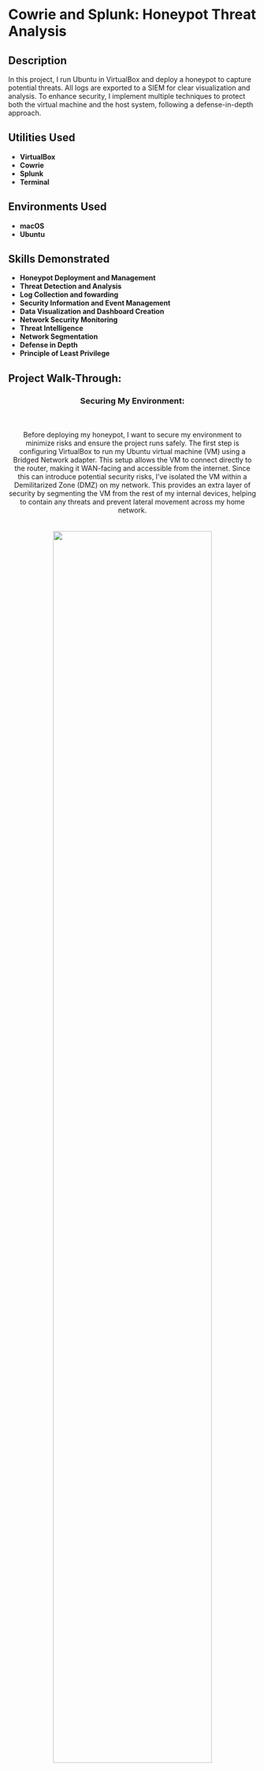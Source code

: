 # Cowrie and Splunk: Honeypot Threat Analysis
<h2>Description</h2>
In this project, I run Ubuntu in VirtualBox and deploy a honeypot to capture potential threats. All logs are exported to a SIEM for clear visualization and analysis. To enhance security, I implement multiple techniques to protect both the virtual machine and the host system, following a defense-in-depth approach.
<br />


<h2>Utilities Used</h2>

- <b>VirtualBox</b> 
- <b>Cowrie</b>
- <b>Splunk</b>
- <b>Terminal</b>

<h2>Environments Used</h2>

- <b>macOS</b>
- <b>Ubuntu</b>

<h2>Skills Demonstrated</h2>

- <b>Honeypot Deployment and Management</b>
- <b>Threat Detection and Analysis</b>
- <b>Log Collection and fowarding</b>
- <b>Security Information and Event Management</b>
- <b>Data Visualization and Dashboard Creation</b>
- <b>Network Security Monitoring</b>
- <b>Threat Intelligence</b>
- <b>Network Segmentation</b>
- <b>Defense in Depth</b>
- <b>Principle of Least Privilege</b>

<h2>Project Walk-Through:</h2>


<h3 align="center">Securing My Environment:</h3>
<p align="center">
<br />
<br />
Before deploying my honeypot, I want to secure my environment to minimize risks and ensure the project runs safely. The first step is configuring VirtualBox to run my Ubuntu virtual machine (VM) using a Bridged Network adapter. This setup allows the VM to connect directly to the router, making it WAN-facing and accessible from the internet. Since this can introduce potential security risks, I’ve isolated the VM within a Demilitarized Zone (DMZ) on my network. This provides an extra layer of security by segmenting the VM from the rest of my internal devices, helping to contain any threats and prevent lateral movement across my home network.<br />
<br />
<br />
<img src="https://github.com/AndresPineda-CySec/Cowrie-and-Splunk-Honeypot-Threat-Analysis/blob/main/Images/BridgeAdapter.png?raw=true" height="80%" width="80%"/> <br />
To change the network adapter settings in VirtualBox, I start by selecting my Ubuntu virtual machine and navigating to the "Settings" menu. From there, I go to the "Network" tab, where I change the "Attached to" option from the default NAT setting to "Bridged Adapter." This configuration allows the VM to communicate directly with devices on the network and receive its own IP address from the router. Additionally, I enable "Promiscuous Mode" to allow the VM to capture all network traffic on the interface, which is useful for monitoring and logging potential attacks.<br />
<br />
<br />
Next, I must configure my router's firewall to complete two tasks: First, port forwarding 22 (SSH) and 23 (Telnet) to my Ubuntu VM. placing my Ubuntu VM into a DMZ. To complete this setup, I must start my Ubuntu VM and run the "ifconfig" command to identify its local IP address. While my router should automatically detect the VM as a connected device, I use the command to verify the connection and confirm the correct IP address before configuring port forwarding and placing the VM in the DMZ.<br />
<br />
<br />
<img src="https://github.com/AndresPineda-CySec/Cowrie-and-Splunk-Honeypot-Threat-Analysis/blob/main/Images/ifconfig.png?raw=true" height="50%" width="50%"/> <br />
I run the "ifconfig" command and note my VM's IP address. While my router should automatically display the correct hostname and IP address in the firewall settings, it's always best to manually verify that the IP addresses match to avoid misconfiguration.<br />
<br />
<br />
<img src="https://github.com/AndresPineda-CySec/Cowrie-and-Splunk-Honeypot-Threat-Analysis/blob/main/Images/DMZ.png?raw=true" height="80%" width="80%"/> <br />
Now I can log in to my router. Once Logged in, I place my VM into a DMZ...<br />
<br />
<br />
<img src="https://github.com/AndresPineda-CySec/Cowrie-and-Splunk-Honeypot-Threat-Analysis/blob/main/Images/PortFowarding.png?raw=true" height="80%" width="80%"/> <br />
... and I create two port forwarding rules: forwarding 22 and 23 to my Ubuntu VM.<br />
<br />
<br />
<img src="https://github.com/AndresPineda-CySec/Cowrie-and-Splunk-Honeypot-Threat-Analysis/blob/main/Images/Stealth_scan.png?raw=true" height="60%" width="60%"/> <br />
Another way I can protect my host machine is by enabling Stealth Mode in the Mac firewall settings. While Stealth Mode does not actively block threats, it helps obscure my Mac from network discovery by preventing it from responding to pings and port scans, reducing its visibility to potential attackers.<br />
<br />
<br />
Now, I will move on to securing my Ubuntu VM.<br />
<br />
<br />
<img src="https://github.com/AndresPineda-CySec/Cowrie-and-Splunk-Honeypot-Threat-Analysis/blob/main/Images/NotRoot.png?raw=true" height="80%" width="80%"/> <br />
Before proceeding, I want to ensure that the only user on my VM is not root. This adds an extra layer of security, helping protect my VM in case my honeypot is compromised and reducing the risk of a VM escape affecting my host machine. To verify this, I ran the "id" command and confirmed that my UID and GID are both 1000. This indicates that the account is a standard user with limited system access, reinforcing the principle of least privilege.<br />
<br />
<br />
After confirming that my user is not root, I updated the OS and all installed packages. I do this by first running the command "sudo apt update" and then running the command "sudo apt upgrade." :
<img src="https://github.com/AndresPineda-CySec/Cowrie-and-Splunk-Honeypot-Threat-Analysis/blob/main/Images/checkUpdate.png?raw=true" height="100%" width="100%"/> <br />
<img src="https://github.com/AndresPineda-CySec/Cowrie-and-Splunk-Honeypot-Threat-Analysis/blob/main/Images/update.png?raw=true" height="100%" width="100%"/> <br />
<br />
<br />  
Now, I will configure my VM's firewall to block all inbound traffic except for traffic on ports 2222 and 2223, the default ports Cowrie listens on (emulating 22 and 23), and ports 22 and 23, the default SSH port. Keeping port 22 open can be risky, but I will eventually route SSH to a different port and forward any traffic from port 22 to Cowries default 2222; I will repeat this with 23 just to be safe. This step reduces the attack surface of my VM by limiting exposure to only the necessary traffic, ensuring that Cowrie processes all successful connections while all other attempts are blocked.<br />
<br />
<br />
<img src="https://github.com/AndresPineda-CySec/Cowrie-and-Splunk-Honeypot-Threat-Analysis/blob/main/Images/FireWallConfig.png?raw=true" height="50%" width="50%"/> <br />
I open Terminal in my Ubuntu VM and check whether the Uncomplicated firewall (UFW) is enabled: it's not. The first step is to enable the firewall. Once enabled, I deny all inbound traffic while allowing outbound traffic. Next, I create a rule to permit inbound traffic on ports 2222, 2223, 22, and port 23, ensuring that only connections intended for Cowrie are accepted. Finally, I verify that my firewall rules have been successfully updated to confirm the changes are in effect.<br />
<br />
<br />
The next step is to forward any traffic for 22 to 2222 and 23 to 2223. Keeping ports 22 and 23 open will make this honeypot more desirable to potential threat actors and a more realistic target. This command utilizes "iptables" to reroute any SSH or TELNET traffic to Cowrie's default ports, 2222 and 2223:<br />
<img src="https://github.com/AndresPineda-CySec/Cowrie-and-Splunk-Honeypot-Threat-Analysis/blob/main/Images/PortFoward.png?raw=true" height="100%" width="100%"/> <br />
<img src="https://github.com/AndresPineda-CySec/Cowrie-and-Splunk-Honeypot-Threat-Analysis/blob/main/Images/Route23.png?raw=true" width="100%"/> <br />
<br />
<br />
<img src="https://github.com/AndresPineda-CySec/Cowrie-and-Splunk-Honeypot-Threat-Analysis/blob/main/Images/nano.png?raw=true" height="50%" width="50%"/> <br />
The next step is to access the SSH config file to change the default SSh port through nano.<br />
<br />
<br />
<img src="https://github.com/AndresPineda-CySec/Cowrie-and-Splunk-Honeypot-Threat-Analysis/blob/main/Images/NanoPortChange.png?raw=true" height="80%" width="80%"/> <br />
Once in the config file, I uncommented "port 22" to change it to a random unused port number; I chose port 9444. 
<br />
<br />
<img src="https://github.com/AndresPineda-CySec/Cowrie-and-Splunk-Honeypot-Threat-Analysis/blob/main/Images/DefaultCreds.png?raw=true" height="80%" width="80%"/> <br />
The final step in hardening my environment before installing Cowrie is creating a new user specifically for running Cowrie. I achieved this by running the command "sudo adduser --disabled-password cowrie," which creates the "cowrie" user as a restricted account. The "--disabled-password" flag disables password authentication, minimizing the risk of unauthorized access. This action improves security by enforcing least privilege, preventing VM escapes, and isolating services, ensuring that even if the honeypot is compromised, my system remains protected.
<br />
<br />
<br />
<br />
<h3 align="center">Installing Cowrie:</h3>
<p align="center">
<br />
<br />
Before installing Cowrie, I have to make sure I install a few dependencies to ensure Cowrie can run efficiently.
<br />
<br />
<img src="https://github.com/AndresPineda-CySec/Cowrie-and-Splunk-Honeypot-Threat-Analysis/blob/main/Images/installDependency.png?raw=true" height="80%" width="80%"/> <br />
This command installs essential dependencies for setting up Cowrie. It installs "git" for version control, "python3-venv" for creating isolated Python environments, "libssl-dev" for cryptographic functions, "libffi-dev" for interfacing with C libraries, "build-essential" for compiling software, "libpython3-dev" for Python development headers, and "python3-minimal" for the minimal Python 3 installation required to run Python applications. These packages ensure that Cowrie runs securely and has all the necessary tools for building and interacting with Python code.<br />
<br />
<br />
<img src="https://github.com/AndresPineda-CySec/Cowrie-and-Splunk-Honeypot-Threat-Analysis/blob/main/Images/useCowrieUser.png?raw=true" height="50%" width="50%"/> <br />
Now that the dependencies are installed, the next step is to switch to the Cowrie user. I’ll know I’m using the Cowrie user because the terminal prompt will update to reflect the change in the username. This confirms I’m operating within the restricted Cowrie account and ready to continue with the installation process.<br />
<br />
<br />
<img src="https://github.com/AndresPineda-CySec/Cowrie-and-Splunk-Honeypot-Threat-Analysis/blob/main/Images/downloadCowire.png?raw=true" height="80%" width="80%"/> <br />
I can now install Cowrie using this command.<br />
<br />
<br />
<img src="https://github.com/AndresPineda-CySec/Cowrie-and-Splunk-Honeypot-Threat-Analysis/blob/main/Images/createVenv.png?raw=true"height="80%" width="80%"/> <br />
I set up a Python virtual environment for Cowrie to isolate it from the system. First, I navigated to the Cowrie directory and created a virtual environment using "python3 -m venv cowrie-env." Then, I activated it with "source cowrie-env/bin/activate," ensuring that installed packages remain contained within this environment. This helps improve security by preventing dependency conflicts and limiting the impact of a potential compromise.<br />
<br />
<br />
<img src="https://github.com/AndresPineda-CySec/Cowrie-and-Splunk-Honeypot-Threat-Analysis/blob/main/Images/pip.png?raw=true"height="80%" width="80%"/> <br />
I upgraded "pip" within the virtual environment using this command. "install --upgrade" ensures "pip" is installed and updates it to the latest version if an older one exists. This helps prevent compatibility issues and keeps the environment secure with the latest fixes and features.<br />
<br />
<br />
<img src="https://github.com/AndresPineda-CySec/Cowrie-and-Splunk-Honeypot-Threat-Analysis/blob/main/Images/pipReq.png?raw=true"height="80%" width="80%"> <br />
I then install the "requirements.txt" file to ensure all necessary packages are up to date and properly configured within the virtual environment.<br />
<br />
<br />
<img src="https://github.com/AndresPineda-CySec/Cowrie-and-Splunk-Honeypot-Threat-Analysis/blob/main/Images/copyCowrieConfigFile.png?raw=true"height="80%" width="80%"/> <br />
After updating Cowrie, I need to edit its configuration file. I navigate to the "etc" directory, list the files, and create a copy of "cowrie.cfg.dist," renaming it to "cowrie.cfg." This allows me to customize settings while preserving the default configuration as a backup.<br />
<br />
<br />
In the same directory, I edit the "cowrie.cfg" file using the command nano cowrie.cfg."<br />
<br />
<br />
<img src="https://github.com/AndresPineda-CySec/Cowrie-and-Splunk-Honeypot-Threat-Analysis/blob/main/Images/CowrieHostName.png?raw=true"height="80%" width="80%"/> <br />
I edit the cowrie.cfg file and change the hostname to something more realistic, naming it "ubuntu-server-08" to better mimic a real server setup.<br /> 
<br />
<br />
<img src="https://github.com/AndresPineda-CySec/Cowrie-and-Splunk-Honeypot-Threat-Analysis/blob/main/Images/SSH-SSL-UbuntuVers.png?raw=true"height="80%" width="80%"/> <br />
Since the config file originally listed a Debian OS and I changed the hostname to "ubuntu-server-08," I now have to update the OS to Ubuntu to match. Additionally, I updated the OpenSSH and OpenSSL versions to slightly newer ones than initially listed, ensuring the configuration reflects a more current system setup.<br />
<br />
<br />
With these changes in the config file, my honeypot will appear more authentic, making it more likely to attract potential attackers.<br />
<br />
<br />
<br />
<br />
<h3 align="center">Configuring Splunk:</h3>
<p align="center">
<br />
<br />
<img src="https://github.com/AndresPineda-CySec/Cowrie-and-Splunk-Honeypot-Threat-Analysis/blob/main/Images/splunkAddData.png?raw=true" height="80%" width="80%"/> <br />
To integrate Cowrie with Splunk, I must first create an HTTP Event Collector (HEC) in Splunk. I start by navigating to "Settings" and selecting "Add Data" to begin the setup process.<br />
<br />
<br />
<img src="https://github.com/AndresPineda-CySec/Cowrie-and-Splunk-Honeypot-Threat-Analysis/blob/main/Images/SplunkAddMonitor.png?raw=true" height="80%" width="80%"/> <br />
This takes me to the data input page, where I select the "Monitor" option to continue setting up the HTTP Event Collector.<br />
<br />
<br />
<img src="https://github.com/AndresPineda-CySec/Cowrie-and-Splunk-Honeypot-Threat-Analysis/blob/main/Images/SplunkHTTPEventCollector.png?raw=true" height="80%" width="80%"/> <br />
After selecting "Monitor," I arrive at the "Add Data" page. Here, I choose "HTTP Event Collector" from the left panel and set the new HEC name to "Cowrie." I keep the default settings for the remaining configurations and click "Next" to proceed through the setup steps.<br />
<br />
<br />
<img src="https://github.com/AndresPineda-CySec/Cowrie-and-Splunk-Honeypot-Threat-Analysis/blob/main/Images/SplunkToken.png?raw=true" height="80%" width="80%"/> <br />
Once the HEC is configured, I reach the "Done" page, where my HEC token value is displayed. I make sure to take note of the token, as I will need to add it to my "cowrie.cfg" file in my Ubuntu VM to enable log forwarding to Splunk.<br />
<br />
<br />
<img src="https://github.com/AndresPineda-CySec/Cowrie-and-Splunk-Honeypot-Threat-Analysis/blob/main/Images/Indexes.png?raw=true" height="80%" width="80%"/> <br />
Next, I need to create a new index for my Cowrie integration to ensure that logs are stored separately and can be easily queried within Splunk. To do this, I go to "Settings" and select "Indexes."<br />
<br />
<br />
<img src="https://github.com/AndresPineda-CySec/Cowrie-and-Splunk-Honeypot-Threat-Analysis/blob/main/Images/NewIndex.png?raw=true" height="80%" width="80%"/> <br />
On the "Indexes" page, I created a new index named "Cowrie." I keep the default settings for the remaining options and save the new index.<br />
<br />
<br />
Now that the index is created, I need to assign it to the Cowrie HEC to ensure that logs from Cowrie are correctly stored in the newly created index.<br />
<br />
<br />
<img src="https://github.com/AndresPineda-CySec/Cowrie-and-Splunk-Honeypot-Threat-Analysis/blob/main/Images/backToDataInput.jpeg?raw=true" height="80%" width="80%"/> <br />
I go back to "Data Inputs" found within "Settings."<br />
<br />
<br />
<img src="https://github.com/AndresPineda-CySec/Cowrie-and-Splunk-Honeypot-Threat-Analysis/blob/main/Images/SelectHEC.png?raw=true" height="80%" width="80%"/> <br />
On the "Data Inputs" page, I select "HTTP Event Collector" to view the "Cowrie HEC" I created earlier.<br />
<br />
<br />
<img src="https://github.com/AndresPineda-CySec/Cowrie-and-Splunk-Honeypot-Threat-Analysis/blob/main/Images/assignIndex.png?raw=true" height="80%" width="80%"/> <br />
On the "HTTP Event Collector" page, I select my Cowrie HEC to edit it. I then assign the Cowrie index I created to ensure that logs are properly stored in the correct location.<br />
<br />
<br />
<img src="https://github.com/AndresPineda-CySec/Cowrie-and-Splunk-Honeypot-Threat-Analysis/blob/main/Images/EnableHEC.png?raw=true" height="80%" width="80%"/> <br />
By default, the HEC is disabled, so I need to enable it. I do this by selecting "Global Settings" and selecting "Enabled."<br />
<br />
<br />
<img src="https://github.com/AndresPineda-CySec/Cowrie-and-Splunk-Honeypot-Threat-Analysis/blob/main/Images/ScConfirmHECisEnabkled.png?raw=true" height="80%" width="80%"/> <br />
Once saved, I can see that the HEC is enabled.<br />
<br />
<br />
<img src="https://github.com/AndresPineda-CySec/Cowrie-and-Splunk-Honeypot-Threat-Analysis/blob/main/Images/ManageApps.png?raw=true" height="80%" width="80%"/> <br />
Now I need to install the <a href="https://www.dropbox.com/scl/fi/jupaef16uhgvvvufkc6vz/ManukaHoneyPot.tar.gz?rlkey=k6hy5tyxxhggxttvv0j3frmjt&e=1&dl=0">ManukaHoneyPot</a> app into Spunk, which will allow me to visualize Cowrie logs and create a dashboard. To begin, I select "Apps" at the top left of the screen, then choose "Manage Apps" from the drop-down menu.<br />
<br />
<br />
<img src="https://github.com/AndresPineda-CySec/Cowrie-and-Splunk-Honeypot-Threat-Analysis/blob/main/Images/InstallAppByFile.png?raw=true" height="80%" width="80%"/> <br />
I am now on the "Apps" page, where I can install the ManukaHoneyPot app by selecting "Install app from file."<br />
<br />
<br />
<img src="https://github.com/AndresPineda-CySec/Cowrie-and-Splunk-Honeypot-Threat-Analysis/blob/main/Images/ChooseManukaHoneyPot.png?raw=true" height="80%" width="80%"/> <br />
Once selected, I can Select the app by browsing my local files.<br />
<br />
<br />
<img src="https://github.com/AndresPineda-CySec/Cowrie-and-Splunk-Honeypot-Threat-Analysis/blob/main/Images/AppinstallNoti.png?raw=true" height="80%" width="80%"/> <br />
Once the installation is complete, I am redirected to the "Apps" page, where a confirmation message indicates that the ManukaHoneyPot app was successfully installed. Here I can select the newly installed app.<br />
<br />
<br />
<img src="https://github.com/AndresPineda-CySec/Cowrie-and-Splunk-Honeypot-Threat-Analysis/blob/main/Images/EmptyDashBoard.png?raw=true" height="80%" width="80%"/> <br />
After selecting the ManukaHoneyPot app, I am brought to an empty dashboard. Once Cowrie is up and running, the dashboard will populate with logs. These are the main steps in configuring and preparing Splunk for integration with Cowrie.<br />
<br />
<br />
<br />
<br />
<h3 align="center">Exporting Cowrie Logs to Splunk:</h3>
<p align="center">
<br />
<br />
<img src="https://github.com/AndresPineda-CySec/Cowrie-and-Splunk-Honeypot-Threat-Analysis/blob/main/Images/Cowrie.cfg.png?raw=true" height="80%" width="80%"/> <br />
To link my honeypot to Splunk, I first access my Ubuntu VM and switch to the "cowrie" user through the terminal. From there, I navigate the directory to get to the Cowrie configuration file and use the command "nano cowrie.cfg" to access cowrie.cfg.<br /> 
<br />
<br />
<img src="https://github.com/AndresPineda-CySec/Cowrie-and-Splunk-Honeypot-Threat-Analysis/blob/main/Images/OriginalCowrieSplunkconfig.png?raw=true" height="80%" width="80%"/> <br />
Inside the config file, I located the Splunk output section, which was initially disabled and configured with the incorrect URL and token; both need to be updated for proper integration.<br />
<br />
<br />
<img src="https://github.com/AndresPineda-CySec/Cowrie-and-Splunk-Honeypot-Threat-Analysis/blob/main/Images/updated%20cowrie:splunk.png?raw=true" height="80%" width="80%"/> <br />
I update the "Output_Splunk" section by replacing the default URL with my host machine's IP address and inserting the correct token from my Cowrie HEC in Splunk. This ensures that Cowrie logs are sent to the right destination for analysis.<br />
<br />
<br />
<img src="https://github.com/AndresPineda-CySec/Cowrie-and-Splunk-Honeypot-Threat-Analysis/blob/main/Images/virusTotalAPIKey.png?raw=true" height="80%" width="80%"/> <br />
The ManukaHoneyPot app includes a feature that allows integration with VirusTotal directly within the dashboard. To link VirusTotal with Cowrie, I must retrieve my API key from my VirusTotal account.<br />
<br />
<br />
<img src="https://github.com/AndresPineda-CySec/Cowrie-and-Splunk-Honeypot-Threat-Analysis/blob/main/Images/OgVirusTotalConfig.png?raw=true" height="80%" width="80%"/> <br />
Once I retrieve my API key, I can return to the "cowrie.cfg" file and configure the "output_virustotal" section. By default, this output is disabled and contains a placeholder API key.<br />
<br />
<br />
<img src="https://github.com/AndresPineda-CySec/Cowrie-and-Splunk-Honeypot-Threat-Analysis/blob/main/Images/UpdatedVTConfigCowrie.png?raw=true" height="80%" width="80%"/> <br />
I enabled the section and replaced the default placeholder API key with my personal API key from my VirusTotal account.<br />
<br />
<br />
<img src="https://github.com/AndresPineda-CySec/Cowrie-and-Splunk-Honeypot-Threat-Analysis/blob/main/Images/EnableTelnet.png?raw=true" height="80%" width="80%"/> <br />
Last but not least, I'm finally going to enable the telnet function in Cowrie within the "cowrie.cfg" file.
<br />
<br />
<img src="https://github.com/AndresPineda-CySec/Cowrie-and-Splunk-Honeypot-Threat-Analysis/blob/main/Images/Start%20Cowrie.png?raw=true" height="80%" width="80%"/> <br />
That’s it! With everything configured, I can now start Cowrie and leave the honeypot running for a day or so to begin collecting data. I use this command to start Cowrie.<br />
<br />
<br />
<br />
<br />
<h3 align="center">Results:</h3>
<p align="center">
After Allowing Cowrie to run for two days straight, these are the results:
<br />
<br />
<img src="https://github.com/AndresPineda-CySec/Cowrie-and-Splunk-Honeypot-Threat-Analysis/blob/main/Images/CowrieCommandLog.png?raw=true" height="80%" width="80%"/> <br />
Any data sent to the honeypot is automatically logged. To view these logs, I run "cat cowrie.log" to display the default log file used by Cowrie.<br />
<br />
<br />
<img src="https://github.com/AndresPineda-CySec/Cowrie-and-Splunk-Honeypot-Threat-Analysis/blob/main/Images/CowrieLog.png?raw=true" height="80%" width="80%"/> <br />
This displays all the logs, which can be overwhelming given the amount of traffic the honeypot receives. Fortunately, I have Splunk set up to help visualize and organize this data more effectively.<br />
<br />
<br />
<img src="https://github.com/AndresPineda-CySec/Cowrie-and-Splunk-Honeypot-Threat-Analysis/blob/main/Images/Manuka0.png?raw=true" height="80%" width="80%"/> <br />
Returning to Splunk, I can now see the ManukaHoneyPot app listed in the left-hand "Apps" column. After selecting it, the log data is automatically visualized within the Manuka dashboard.<br />
<br />
<br />
<img src="https://github.com/AndresPineda-CySec/Cowrie-and-Splunk-Honeypot-Threat-Analysis/blob/main/Images/Man1.png?raw=truer" height="80%" width="80%"/> <br />
The first set of statistics displayed shows connection attempts along with a timeline of when those connections occurred. The dashboard breaks down the number of successful and failed login attempts, as well as the total number of distinct IP addresses that have interacted with the honeypot. There is also a "Files Downloaded" section, although it’s currently empty since no files have been captured yet.<br /> 
<br />
<br />
<img src="https://github.com/AndresPineda-CySec/Cowrie-and-Splunk-Honeypot-Threat-Analysis/blob/main/Images/Man2.png?raw=true" height="80%" width="80%"/> <br />
The next section of the app features a global map that shows the locations of all connection attempts made to the honeypot.<br />
<br />
<br />
<img src="https://github.com/AndresPineda-CySec/Cowrie-and-Splunk-Honeypot-Threat-Analysis/blob/main/Images/Man3.png?raw=true" height="80%" width="80%"/> <br />
In the next section of the app, the previous connection data is broken down further. It displays the top attacker IP addresses, a pie chart showing the countries and locations where connections originated, and when selected, reveals the number of unique IP addresses from that region. There’s also a section highlighting the most commonly scanned ports.<br />
<br />
<br />
<img src="https://github.com/AndresPineda-CySec/Cowrie-and-Splunk-Honeypot-Threat-Analysis/blob/main/Images/Man%204.png?raw=true" height="80%" width="80%"/> <br />
This section displays the most commonly used usernames and passwords by attackers, along with the number of times each one has been attempted.<br />
<br />
<br />
<img src="https://github.com/AndresPineda-CySec/Cowrie-and-Splunk-Honeypot-Threat-Analysis/blob/main/Images/Man5.png?raw=true" height="80%" width="80%"/> <br />
This section demonstrates the integration with VirusTotal. Upon scanning the file, VirusTotal reveals that 29 out of 62 antivirus engines have flagged it as malicious.<br />
<br />
<br />
<img src="https://github.com/AndresPineda-CySec/Cowrie-and-Splunk-Honeypot-Threat-Analysis/blob/main/Images/Man6.png?raw=true" height="80%" width="80%"/> <br />
This section highlights the most frequently used commands by attackers alongside the more obscure and rare ones. It’s one of my favorite parts of the analysis, as it provides valuable insights into the methods different attackers use to probe and exploit system vulnerabilities. By examining these command patterns, we can better understand their strategies and techniques, allowing us to identify potential security gaps and improve our defenses.<br />
<br />
<br />
<img src="https://github.com/AndresPineda-CySec/Cowrie-and-Splunk-Honeypot-Threat-Analysis/blob/main/Images/Man7.png?raw=true" height="80%" width="80%"/> <br />
This dashboard section displays the most recent TTY session logs recorded by the Cowrie honeypot, showing attacker interactions through SSH or Telnet. Each entry links to a recorded session file that can be replayed to analyze the commands executed during the intrusion attempt. It helps visualize and investigate real-time attack behavior in a controlled environment. Again, this is a favorite section of mine.<br />
<br />
<br />
This concludes my honeypot project.
